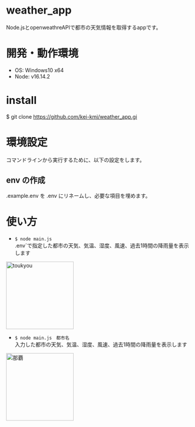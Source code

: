# weather_app
Node.jsとopenweathreAPIで都市の天気情報を取得するappです。

# 開発・動作環境
- OS: Windows10 x64
- Node: v16.14.2

# install
$ git clone https://github.com/kei-kmj/weather_app.gi

# 環境設定
コマンドラインから実行するために、以下の設定をします。
## env の作成
.example.env を .env にリネームし、必要な項目を埋めます。

# 使い方
- `$ node main.js` <br>
.env`で指定した都市の天気、気温、湿度、風速、過去1時間の降雨量を表示します

<img width="183" alt="toukyou" src="https://user-images.githubusercontent.com/82737807/191677431-c5e4faa3-4530-41f2-904e-631c0f7fa0c9.png">

- `$ node main.js　都市名` <br>
入力した都市の天気、気温、湿度、風速、過去1時間の降雨量を表示します



<img width="183" alt="那覇" src="https://user-images.githubusercontent.com/82737807/191677445-a973c40d-e608-40b1-846a-6d67859e10dc.png">


